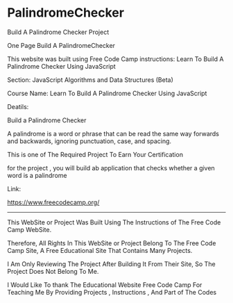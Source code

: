 # PalindromeChecker
Build A Palindrome Checker Project

One Page Build A PalindromeChecker

This website was built using Free Code Camp instructions: Learn To Build A Palindrome Checker Using JavaScript 

Section: JavaScript Algorithms and Data Structures (Beta)

Course Name: Learn To Build A Palindrome Checker Using JavaScript 

Deatils:

Build a Palindrome Checker

A palindrome is a word or phrase that can be read the same way forwards and backwards, ignoring punctuation, case, and spacing.

This is one of The Required Project To Earn Your Certification

for the project , you will build ab application that checks whether a given word is a palindrome


Link:

https://www.freecodecamp.org/





---------------------------------------------------------------------------------------------------------------------------------------------------------------------------------------------------------------------


This WebSite or Project Was Built Using The Instructions of The Free Code Camp  WebSite.

Therefore, All Rights In This WebSite or Project Belong To The Free Code Camp Site, A Free Educational Site That Contains Many Projects.

I Am Only Reviewing The Project After Building It From Their Site, So The Project Does Not Belong To Me.

I Would Like To thank The Educational Website Free Code Camp For Teaching Me By Providing Projects , Instructions , And Part of The Codes

